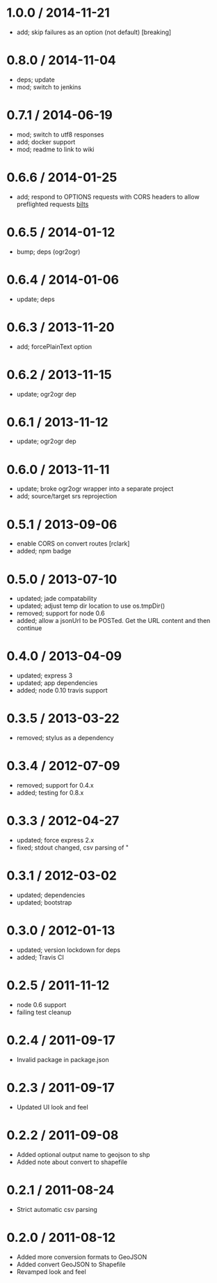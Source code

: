 
1.0.0 / 2014-11-21
==================

  * add; skip failures as an option (not default) [breaking]

0.8.0 / 2014-11-04
==================

  * deps; update
  * mod; switch to jenkins

0.7.1 / 2014-06-19
==================

 * mod; switch to utf8 responses
 * add; docker support
 * mod; readme to link to wiki

0.6.6 / 2014-01-25
==================

 * add; respond to OPTIONS requests with CORS headers to allow preflighted requests [bilts](https://github.com/bilts)

0.6.5 / 2014-01-12
==================

 * bump; deps (ogr2ogr)

0.6.4 / 2014-01-06 
==================

 * update; deps

0.6.3 / 2013-11-20 
==================

 * add; forcePlainText option

0.6.2 / 2013-11-15 
==================

 * update; ogr2ogr dep

0.6.1 / 2013-11-12 
==================

 * update; ogr2ogr dep

0.6.0 / 2013-11-11 
==================

 * update; broke ogr2ogr wrapper into a separate project
 * add; source/target srs reprojection

0.5.1 / 2013-09-06 
==================

 * enable CORS on convert routes [rclark]
 * added; npm badge

0.5.0 / 2013-07-10 
==================

 * updated; jade compatability
 * updated; adjust temp dir location to use os.tmpDir()
 * removed; support for node 0.6
 * added; allow a jsonUrl to be POSTed. Get the URL content and then continue

0.4.0 / 2013-04-09 
==================

  * updated; express 3
  * updated; app dependencies
  * added; node 0.10 travis support

0.3.5 / 2013-03-22 
==================

  * removed; stylus as a dependency

0.3.4 / 2012-07-09 
==================

  * removed; support for 0.4.x
  * added; testing for 0.8.x

0.3.3 / 2012-04-27 
==================

  * updated; force express 2.x
  * fixed; stdout changed, csv parsing of "

0.3.1 / 2012-03-02 
==================

  * updated; dependencies
  * updated; bootstrap

0.3.0 / 2012-01-13 
==================

  * updated; version lockdown for deps
  * added; Travis CI

0.2.5 / 2011-11-12 
==================

  * node 0.6 support
  * failing test cleanup

0.2.4 / 2011-09-17 
==================

  * Invalid package in package.json

0.2.3 / 2011-09-17 
==================

  * Updated UI look and feel

0.2.2 / 2011-09-08 
==================

  * Added optional output name to geojson to shp
  * Added note about convert to shapefile

0.2.1 / 2011-08-24 
==================

  * Strict automatic csv parsing

0.2.0 / 2011-08-12 
==================

  * Added more conversion formats to GeoJSON
  * Added convert GeoJSON to Shapefile
  * Revamped look and feel
